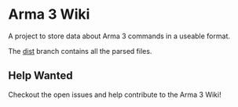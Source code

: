 # Arma 3 Wiki

A project to store data about Arma 3 commands in a useable format.

The [dist](https://github.com/acemod/arma3-wiki/tree/dist) branch contains all the parsed files.

## Help Wanted

Checkout the open issues and help contribute to the Arma 3 Wiki!
